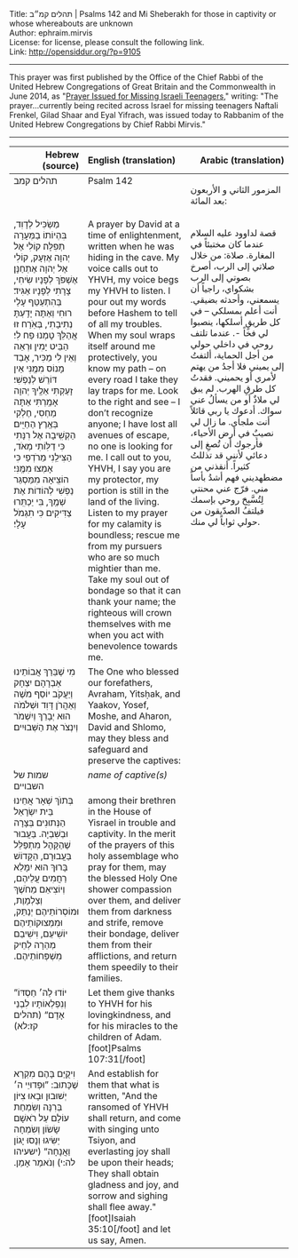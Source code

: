 <html>
<head></head>
<body>
Title: תהלים קמ״ב | Psalms 142 and Mi Sheberakh for those in captivity or whose whereabouts are unknown<br />
Author: ephraim.mirvis<br />
License: for license, please consult the following link.<br />
Link: <a href="http://opensiddur.org/?p=9105">http://opensiddur.org/?p=9105</a>
<p />
<hr />

This prayer was first published by the Office of the Chief Rabbi of the United Hebrew Congregations of Great Britain and the Commonwealth in June 2014, as "<a href="https://chiefrabbi.org/prayer-missing-teenagers/">Prayer Issued for Missing Israeli Teenagers</a>," writing: "The prayer...currently being recited across Israel for missing teenagers Naftali Frenkel, Gilad Shaar and Eyal Yifrach, was issued today to Rabbanim of the United Hebrew Congregations by Chief Rabbi Mirvis."

<hr />

<table style="margin-left: auto;margin-right: auto;" class="draggable">
<thead><tr><th id="x" style="text-align: right;">Hebrew (source)</th><th style="text-align: left;">English (translation)</th><th style="text-align: right;">Arabic (translation)</th></tr></thead>
<tbody>
<tr><td style="vertical-align:top;" width="26%">
<div class="liturgy"><span lang="he">
תהלים קמב
</span></div></td>
  
<td style="vertical-align:top;" width="36%%">
<div class="english">
Psalm 142
</div></td>

<td style="vertical-align:top;" width="36%%">
<div class="arabic"><span lang="ar">

المزمور الثاني و الأربعون بعد المائة:
</span></div></td>
</tr>


<tr><td style="vertical-align:top;" width="26%"><div class="liturgy"><span lang="he">
מַשְׂכִּיל לְדָוִד, 
בִּהְיוֹתוֹ בַמְּעָרָה תְפִלָּה׃ 
קוֹלִי אֶל יְהוָה אֶזְעָק, 
קוֹלִי אֶל יְהוָה אֶתְחַנָּן׃ 
אֶשְׁפֹּךְ לְפָנָיו שִׂיחִי, 
צָרָתִי לְפָנָיו אַגִּיד׃ 
בְּהִתְעַטֵּף עָלַי רוּחִי וְאַתָּה יָדַֽעְתָּ נְתִיבָתִי, 
בְּאֹֽרַח זוּ אֲהַלֵּךְ טָמְנוּ פַח לִי׃ 
הַבֵּיט יָמִין וּרְאֵה וְאֵין לִי מַכִּיר, 
אָבַד מָנוֹס מִמֶּֽנִּי אֵין דּוֹרֵשׁ לְנַפְשִׁי׃ 
זָעַקְתִּי אֵלֶֽיךָ יְהוָה אָמַֽרְתִּי אַתָּה מַחְסִי, 
חֶלְקִי בְּאֶֽרֶץ הַחַיִּֽים׃ 
הַקְשִֽׁיבָה אֶל רִנָּתִי כִּי דַלּֽוֹתִי מְאֹד, 
הַצִּילֵֽנִי מֵרֹדְפַי כִּי אָמְצוּ מִמֶּֽנִּי׃ 
הוֹצִֽיאָה מִמַּסְגֵּר נַפְשִׁי לְהוֹדוֹת אֶת שְׁמֶֽךָ, 
בִּי יַכְתִּֽרוּ צַדִּיקִים 
כִּי תִגְמֹל עָלָי׃
</span></div></td>
 
<td style="vertical-align:top;" width="36%%">
<div class="english">
A prayer by David at a time of enlightenment, 
written when he was hiding in the cave.
My voice calls out to YHVH, 
my voice begs my YHVH to listen. 
I pour out my words before Hashem 
to tell of all my troubles. 
When my soul wraps itself around me protectively, 
you know my path – on every road I take they lay traps for me. 
Look to the right and see – I don’t recognize anyone; 
I have lost all avenues of escape, no one is looking for me. 
I call out to you, YHVH, I say you are my protector, 
my portion is still in the land of the living. 
Listen to my prayer for my calamity is boundless; 
rescue me from my pursuers who are so much mightier than me. 
Take my soul out of bondage so that it can thank your name; 
the righteous will crown themselves with me 
when you act with benevolence towards me.
</div></td>

<td style="vertical-align:top;" width="36%%">
<div class="arabic"><span lang="ar">

قصة لداوود عليه السلام عندما كان مختبئاً في المغارة. صلاة:
من خلال صلاتي إلى الرب، 
أصرخ بصوتي إلى الرب بشكواي، 
راجياً أن يسمعني، وأحدثه بضيقي. 
أنت أعلم بمسلكي – في كل طريقٍ أسلكها، 
ينصبوا لي فخاً -. 
عندما تلتف روحي في داخلي حولي من أجل الحماية، 
ألتفتُ إلى يميني فلا أجدُ من يهتم لأمري أو يحميني. 
فقدتُ كل طرقِ الهرب. 
لم يبق لي ملاذٌ أو من يسألُ عني سواك. 
أدعوك يا ربي قائلاً أنت ملجأي. 
ما زال لي نصيبٌ في أرض الأحياء، 
فأرجوك أن تُصغِ إلى دعائي لأنني قد تذللتُ كثيراً. 
أنقذني من مضطهديني فهم أشدُ بأساً مني. 
فرّج عني محنتي لِتُسَّبِحَ روحي بإسمك فيلتفُ الصدّيقون من حولي ثواباً لي منك.
</span></div></td>
</tr>


<tr><td style="vertical-align:top;" width="26%"><div class="liturgy"><span lang="he">
מִי שֶׁבֵּרַךְ אֲבוֹתֵינוּ 
אַבְרָהָם יִצְחָק וְיַעֲקֹב 
יוֹסֵף מֹשֶׁה וְאַהֲרֹן 
דָּוִד וּשְׁלֹמֹה 
הוּא יְבָרֵךְ וְיִשְׁמֹר וְיִנְצֹר אֶת הַשְּׁבוּיִים׃
</span></div></td>
 
<td style="vertical-align:top;" width="36%%">
<div class="english">
The One who blessed our forefathers, 
Avraham, Yitsḥak, and Yaakov, 
Yosef, Moshe, and Aharon, 
David and Shlomo, 
may they bless and safeguard and preserve the captives: 
</div></td>

<td style="vertical-align:top;" width="36%%">
<div class="arabic"><span lang="ar">

</span></div></td>
</tr>


<tr><td style="vertical-align:top;" width="26%"><div class="liturgy"><span lang="he">
שמות של השבויים
</span></div></td>
 
<td style="vertical-align:top;" width="36%%">
<div class="english">
<em>name of captive(s)</em>
</div></td>

<td style="vertical-align:top;" width="36%%">
<div class="arabic"><span lang="ar">

</span></div></td>
</tr>


<tr><td style="vertical-align:top;" width="26%"><div class="liturgy"><span lang="he">
בְּתוֺךְ שְׁאָר אֲחֵינוּ בֵּית יִשְׂרָאֵל הַנְּתוּנִים בְּצָרָה וּבְשִׁבְיָה. 
בַּעֲבוּר שֶׁהַקָּהָל מִתְפַּלֵּל בַּעֲבוּרָם, 
הַקָּדוֹשׁ בָּרוּךְ הוּא יִמָּלֵא רַחֲמִים עֲלֵיהֶם, 
וְיוֹצִיאֵם מֵחֹשֶׁךְ וְצַלְמָוֶת, 
וּמוֹסְרוֹתֵיהֶם יְנַתֵּק, 
וּמִמְּצוּקוֹתֵיהֶם יוֹשִׁיעֵם, 
וִישִׁיבֵם מְהֵרָה לְחֵיק מִשְׁפְּחוֹתֵיהֶם.‏
</span></div></td>
 
<td style="vertical-align:top;" width="36%%">
<div class="english">
among their brethren in the House of Yisrael in trouble and captivity. 
In the merit of the prayers of this holy assemblage who pray for them, 
may the blessed Holy One shower compassion over them, 
and deliver them from darkness and strife, 
remove their bondage, 
deliver them from their afflictions, 
and return them speedily to their families.
</div></td>

<td style="vertical-align:top;" width="36%%">
<div class="arabic"><span lang="ar">

</span></div></td>
</tr>


<tr><td style="vertical-align:top;" width="26%"><div class="liturgy"><span lang="he">
”יוֹדוּ לַה׳ חַסְדּוֹ 
</span>וְנִפְלְאוֹתָיו לִבְנֵי אָדָם“ <span class="citation">(תהלים קז:לא)‏</span>
</span></div></td>
 
<td style="vertical-align:top;" width="36%%">
<div class="english">
Let them give thanks to YHVH for his lovingkindness, 
and for his miracles to the children of Adam.[foot]Psalms 107:31[/foot]
</div></td>

<td style="vertical-align:top;" width="36%%">
<div class="arabic"><span lang="ar">

</span></div></td>
</tr>



<tr><td style="vertical-align:top;" width="26%"><div class="liturgy"><span lang="he">
וִיקֻיַּם בָּהֶם מִקְרָא שֶׁכָּתוּב: 
”וּפְדוּיֵי ה׳ יְשׁוּבוּן 
וּבָאוּ צִיּוֹן בְּרִנָּה 
וְשִׂמְחַת עוֹלָם עַל רֹאשָׁם שָׂשׂוֹן 
וְשִׂמְחָה יַשִּׂיגוּ 
וְנָסוּ יָגוֹן וַאֲנָחָה“ <span class="citation">(ישעיהו לה:י)‏</span>
וְנֹאמַר אָמֵן.‏
</span></div></td>
 
<td style="vertical-align:top;" width="36%%">
<div class="english">
And establish for them that what is written, 
"And the ransomed of YHVH shall return, 
and come with singing unto Tsiyon, 
and everlasting joy shall be upon their heads; 
They shall obtain gladness and joy, 
and sorrow and sighing shall flee away."[foot]Isaiah 35:10[/foot]
and let us say, Amen.
</td>
 
 <td style="vertical-align:top;" width="36%%">
<div class="arabic"><span lang="ar">

</span></div></td>
 </tr>
</tbody></table>
</body>
</html>